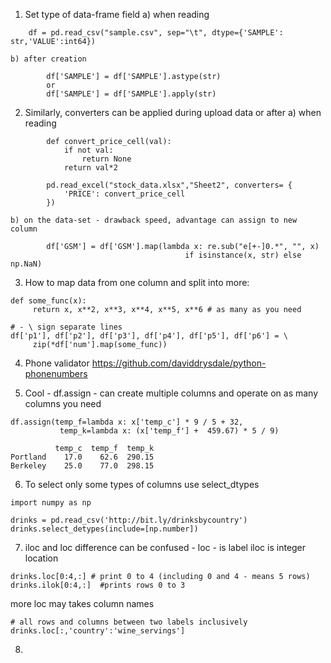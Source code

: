 1. Set type of data-frame field
    a) when reading

``` 
    df = pd.read_csv("sample.csv", sep="\t", dtype={'SAMPLE': str,'VALUE':int64})
```

    b) after creation

```    
        df['SAMPLE'] = df['SAMPLE'].astype(str) 
        or 
        df['SAMPLE'] = df['SAMPLE'].apply(str)
```

2. Similarly, converters can be applied during upload data or after
    a) when reading 

```
        def convert_price_cell(val):
            if not val:
                return None
            return val*2
        
        pd.read_excel("stock_data.xlsx","Sheet2", converters= {
            'PRICE': convert_price_cell
        })
```

    b) on the data-set - drawback speed, advantage can assign to new column 

```
        df['GSM'] = df['GSM'].map(lambda x: re.sub("e[+-]0.*", "", x)
                                       if isinstance(x, str) else np.NaN)
```

3. How to map data from one column and split into more:

```
def some_func(x):
     return x, x**2, x**3, x**4, x**5, x**6 # as many as you need

# - \ sign separate lines
df['p1'], df['p2'], df['p3'], df['p4'], df['p5'], df['p6'] = \ 
     zip(*df['num'].map(some_func))
```

4. Phone validator
https://github.com/daviddrysdale/python-phonenumbers

5. Cool - df.assign - can create multiple columns and operate on as many columns you need

```
df.assign(temp_f=lambda x: x['temp_c'] * 9 / 5 + 32,
           temp_k=lambda x: (x['temp_f'] +  459.67) * 5 / 9)

          temp_c  temp_f  temp_k
Portland    17.0    62.6  290.15
Berkeley    25.0    77.0  298.15
```

6. To select only some types of columns use select_dtypes

```
import numpy as np

drinks = pd.read_csv('http://bit.ly/drinksbycountry')
drinks.select_detypes(include=[np.number])
```

7. iloc and loc difference can be confused - loc - is label iloc is integer location

```
drinks.loc[0:4,:] # print 0 to 4 (including 0 and 4 - means 5 rows)
drinks.ilok[0:4,:]  #prints rows 0 to 3
```

more loc may takes column names
```
# all rows and columns between two labels inclusively 
drinks.loc[:,'country':'wine_servings'] 
```

8. 